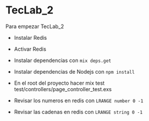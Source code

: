 # TecLab_2

Para empezar TecLab_2

  * Instalar Redis
  * Activar Redis
  * Instalar dependencias con `mix deps.get`
  * Instalar dependencias de Nodejs con `npm install`

  * En el root del proyecto hacer mix test test/controllers/page_controller_test.exs
  * Revisar los numeros en redis con `LRANGE number 0 -1`
  * Revisar las cadenas en redis con `LRANGE string 0 -1`

